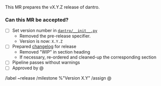 <!-- Use this template for MRs that prepare for a dantro release. -->

<!-- 1 - Set as MR title: Prepare release of vX.Y.Z -->

<!-- 2 - Fill in the MR description and the checklist below. -->

This MR prepares the vX.Y.Z release of dantro.


### Can this MR be accepted?
- [ ] Set version number in [`dantro/__init__.py`](dantro/__init__.py)
   - Removed the pre-release specifier.
   - Version is now: `X.Y.Z`
- [ ] Prepared [changelog](CHANGELOG.md) for release
   - Removed "WIP" in section heading
   - If necessary, re-ordered and cleaned-up the corresponding section
- [ ] Pipeline passes without warnings
- [ ] Approved by @  <!-- only necessary if there are substantial changes -->

<!-- 3 - If you are not allowed to merge, assign a maintainer now. -->

<!-- 4 - Adjust the following quick commands: -->
/label ~release
/milestone %"Version X.Y"
/assign @
